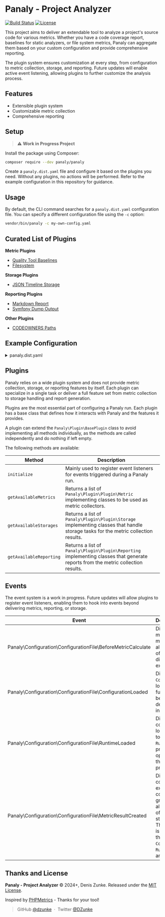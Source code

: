 # Panaly - Project Analyzer

[![Build Status](https://img.shields.io/github/actions/workflow/status/DZunke/panaly/ci.yml)](https://github.com/DZunke/panaly/actions)
[![License](https://img.shields.io/github/license/DZunke/panaly)](https://mit-license.org/)

This project aims to deliver an extendable tool to analyze a project's source code for various metrics. Whether you have
a code coverage report, baselines for static analyzers, or file system metrics, Panaly can aggregate them based on your
custom configuration and provide comprehensive reporting.

The plugin system ensures customization at every step, from configuration to metric collection, storage, and reporting.
Future updates will enable active event listening, allowing plugins to further customize the analysis process.

## Features

- Extensible plugin system
- Customizable metric collection
- Comprehensive reporting

## Setup

> :warning: **Work in Progress Project**

Install the package using Composer:

```bash
composer require --dev panaly/panaly
```

Create a `panaly.dist.yaml` file and configure it based on the plugins you need. Without any plugins, no actions will be
performed. Refer to the example configuration in this repository for guidance.

## Usage

By default, the CLI command searches for a `panaly.dist.yaml` configuration file. You can specify a different
configuration file using the `-c` option:

```bash
vendor/bin/panaly -c my-own-config.yaml
```

## Curated List of Plugins

**Metric Plugins**

* [Quality Tool Baselines](https://github.com/DZunke/panaly-baseline-plugin)
* [Filesystem](https://github.com/DZunke/panaly-files)

**Storage Plugins**

* [JSON Timeline Storage](https://github.com/DZunke/panaly-json-timeline-storage)

**Reporting Plugins**

* [Markdown Report](https://github.com/DZunke/panaly-markdown-report)
* [Symfony Dump Output](https://github.com/DZunke/panaly-symfony-dump)

**Other Plugins**

* [CODEOWNERS Paths](https://github.com/DZunke/panaly-codeowners)

## Example Configuration

<details>
  <summary>panaly.dist.yaml</summary>

  ```yaml
# panaly.dist.yaml
plugins: # Registered plugins that deliver single metrics that could be utilized for metric groups
    Namespace/Of/The/Project/FilesystemPlugin: ~ # registers a "filesystem_directory_count" and a "filesystem_file_count" metric
    Namespace/Of/Another/Project/PHPStanBaselinePlugin: ~ # registers a simple "phpstan_baseline_total_count" metric
    I/Have/A/Storage/Engine/LocalJsonStoragePlugin: ~ # registers a "local_json" storage and also a "metric_history_timeframe" metric that shows from / to string of all-time metric reading
    My/Own/Plugin/HtmlReportPlugin: ~ # registers the "my_own_html_reporting" reporting that takes the result collection of the metrics and does something with it

groups:
    group1:
        title: "My Metrics"
        metrics:
            metric_history_timeframe:
                title: "Metrics in Storage (Timeframe)"
                storage: local_json
    group2:
        title: "Filesystem Metrics"
        metrics:
            filesystem_directory_count: ~
            filesystem_file_count:
                title: "Total project files"
                paths:
                    - src
                    - tests
            i_am_a_custom_identifier:
                metric: filesystem_file_count # This overwrites the key and is the metric to be utilized
                title: "Just test files"
                paths:
                    - src
                    - tests
    group3:
        title: "Static Analysis Metrics"
        metrics:
            phpstan_baseline_total_count:
                title: "PHPStan Debts"
                baseline: .baselines/phpstan-baseline.neon

storage:
    local_json:
        path: var/metric_storage

reporting:
    my_own_html_reporting: ~
  ```

</details>

## Plugins

Panaly relies on a wide plugin system and does not provide metric collection, storage, or reporting features by itself.
Each plugin can specialize in a single task or deliver a full feature set from metric collection to storage handling and
report generation.

Plugins are the most essential part of configuring a Panaly run. Each plugin has a base class that defines how it
interacts with Panaly and the features it provides.

A plugin can extend the `Panaly\Plugin\BasePlugin` class to avoid implementing all methods individually, as the methods
are called independently and do nothing if left empty.

The following methods are available:

| Method                  | Description                                                                                                                        |
|-------------------------|------------------------------------------------------------------------------------------------------------------------------------|
| `initialize`            | Mainly used to register event listeners for events triggered during a Panaly run.                                                  |
| `getAvailableMetrics`   | Returns a list of `Panaly\Plugin\Plugin\Metric` implementing classes to be used as metric collectors.                              |
| `getAvailableStorages`  | Returns a list of `Panaly\Plugin\Plugin\Storage` implementing classes that handle storage tasks for the metric collection results. |
| `getAvailableReporting` | Returns a list of `Panaly\Plugin\Plugin\Reporting` implementing classes that generate reports from the metric collection results.  |

## Events

The event system is a work in progress. Future updates will allow plugins to register event listeners, enabling them to
hook into events beyond delivering metrics, reporting, or storage.

| Event                                                        | Description                                                                                                                                                                                                                                                       |
|--------------------------------------------------------------|:------------------------------------------------------------------------------------------------------------------------------------------------------------------------------------------------------------------------------------------------------------------|
| Panaly\Configuration\ConfigurationFile\BeforeMetricCalculate | Dispatched before a metric collection method is executed, allowing modification of metric options directly before execution.                                                                                                                                      |
| Panaly\Configuration\ConfigurationFile\ConfigurationLoaded   | Dispatched after the `ConfigurationFile` is loaded, allowing the full configuration to be overwritten by delivering a new instance.                                                                                                                               |
| Panaly\Configuration\ConfigurationFile\RuntimeLoaded         | Dispatched after the configuration is fully loaded and converted to the `RuntimeConfiguration`, providing the last opportunity to change the metric running process.                                                                                              |
| Panaly\Configuration\ConfigurationFile\MetricResultCreated   | Dispatched when the collection or execution of configured metric groups is finished, allowing modification of the result before storage and reporting. The full environment is provided, including the `ConfigurationFile`, `RuntimeConfiguration`, and `Result`. |

## Thanks and License

**Panaly - Project Analyzer** © 2024+, Denis Zunke. Released under the [MIT License](https://mit-license.org/).

Inspired by [PHPMetrics](https://phpmetrics.github.io/website/) - Thanks for your tool!

> GitHub [@dzunke](https://github.com/DZunke) &nbsp;&middot;&nbsp;
> Twitter [@DZunke](https://twitter.com/DZunke)
